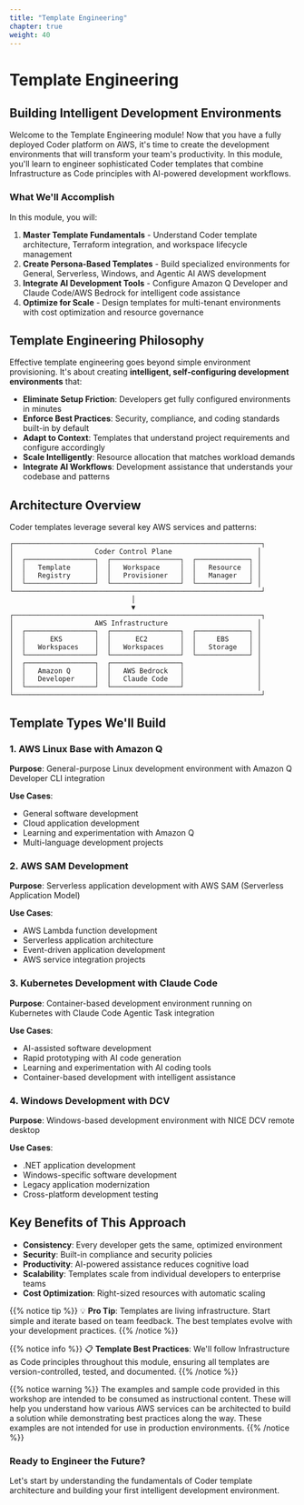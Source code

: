 ```yaml
---
title: "Template Engineering"
chapter: true
weight: 40
---
```


# Template Engineering

## Building Intelligent Development Environments

Welcome to the Template Engineering module! Now that you have a fully deployed Coder platform on AWS, it's time to create the development environments that will transform your team's productivity. In this module, you'll learn to engineer sophisticated Coder templates that combine Infrastructure as Code principles with AI-powered development workflows.

### What We'll Accomplish

In this module, you will:

1. **Master Template Fundamentals** - Understand Coder template architecture, Terraform integration, and workspace lifecycle management
2. **Create Persona-Based Templates** - Build specialized environments for General, Serverless, Windows, and Agentic AI AWS development 
3. **Integrate AI Development Tools** - Configure Amazon Q Developer and Claude Code/AWS Bedrock for intelligent code assistance
4. **Optimize for Scale** - Design templates for multi-tenant environments with cost optimization and resource governance

## Template Engineering Philosophy

Effective template engineering goes beyond simple environment provisioning. It's about creating **intelligent, self-configuring development environments** that:

- **Eliminate Setup Friction**: Developers get fully configured environments in minutes
- **Enforce Best Practices**: Security, compliance, and coding standards built-in by default
- **Adapt to Context**: Templates that understand project requirements and configure accordingly
- **Scale Intelligently**: Resource allocation that matches workload demands
- **Integrate AI Workflows**: Development assistance that understands your codebase and patterns

## Architecture Overview

Coder templates leverage several key AWS services and patterns:

```
┌─────────────────────────────────────────────────────────────┐
│                    Coder Control Plane                     │
│  ┌─────────────────┐  ┌─────────────────┐  ┌─────────────┐ │
│  │   Template      │  │   Workspace     │  │   Resource  │ │
│  │   Registry      │  │   Provisioner   │  │   Manager   │ │
│  └─────────────────┘  └─────────────────┘  └─────────────┘ │
└─────────────────────────────────────────────────────────────┘
                              │
                              ▼
┌─────────────────────────────────────────────────────────────┐
│                    AWS Infrastructure                      │
│  ┌─────────────────┐  ┌─────────────────┐  ┌─────────────┐ │
│  │      EKS        │  │      EC2        │  │     EBS     │ │
│  │   Workspaces    │  │   Workspaces    │  │   Storage   │ │
│  └─────────────────┘  └─────────────────┘  └─────────────┘ │
│  ┌─────────────────┐  ┌─────────────────┐                  │
│  │   Amazon Q      │  │   AWS Bedrock   │                  │
│  │   Developer     │  │   Claude Code   │                  │
│  └─────────────────┘  └─────────────────┘                  │
└─────────────────────────────────────────────────────────────┘
```

## Template Types We'll Build

### 1. AWS Linux Base with Amazon Q 
**Purpose**: General-purpose Linux development environment with Amazon Q Developer CLI integration

**Use Cases**:
- General software development
- Cloud application development
- Learning and experimentation with Amazon Q
- Multi-language development projects

### 2. AWS SAM Development 
**Purpose**: Serverless application development with AWS SAM (Serverless Application Model)

**Use Cases**:
- AWS Lambda function development
- Serverless application architecture
- Event-driven application development
- AWS service integration projects

### 3. Kubernetes Development with Claude Code 
**Purpose**: Container-based development environment running on Kubernetes with Claude Code Agentic Task integration

**Use Cases**:
- AI-assisted software development
- Rapid prototyping with AI code generation
- Learning and experimentation with AI coding tools
- Container-based development with intelligent assistance

### 4. Windows Development with DCV 
**Purpose**: Windows-based development environment with NICE DCV remote desktop

**Use Cases**:
- .NET application development
- Windows-specific software development
- Legacy application modernization
- Cross-platform development testing

## Key Benefits of This Approach

- **Consistency**: Every developer gets the same, optimized environment
- **Security**: Built-in compliance and security policies
- **Productivity**: AI-powered assistance reduces cognitive load
- **Scalability**: Templates scale from individual developers to enterprise teams
- **Cost Optimization**: Right-sized resources with automatic scaling

{{% notice tip %}} 
💡 **Pro Tip**: Templates are living infrastructure. Start simple and iterate based on team feedback. The best templates evolve with your development practices.
{{% /notice %}}

{{% notice info %}}
📋 **Template Best Practices**: We'll follow Infrastructure as Code principles throughout this module, ensuring all templates are version-controlled, tested, and documented.
{{% /notice %}}

{{% notice warning %}}
The examples and sample code provided in this workshop are intended to be consumed as instructional content. These will help you understand how various AWS services can be architected to build a solution while demonstrating best practices along the way. These examples are not intended for use in production environments.
{{% /notice %}}

### Ready to Engineer the Future?
Let's start by understanding the fundamentals of Coder template architecture and building your first intelligent development environment.